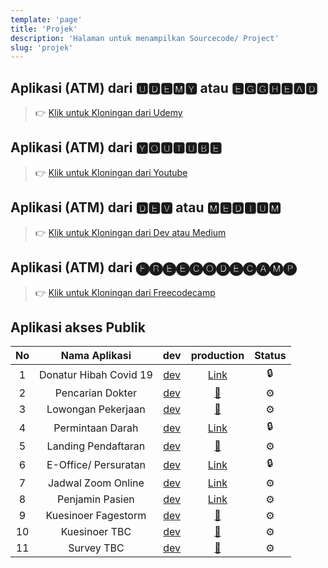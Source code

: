```yaml
---
template: 'page'
title: 'Projek'
description: 'Halaman untuk menampilkan Sourcecode/ Project'
slug: 'projek'
---
```


## Aplikasi (ATM) dari 🆄🅳🅴🅼🆈 atau 🅴🅶🅶🅷🅴🅰🅳

> 👉 [Klik untuk Kloningan dari Udemy](project-kloningan-dengan-reactjs-dari-udemy-egghead)

## Aplikasi (ATM) dari 🆈🅾🆄🆃🆄🅱🅴

> 👉 [Klik untuk Kloningan dari Youtube](project-kloningan-dari-youtube)

## Aplikasi (ATM) dari 🅳🅴🆅 atau 🅼🅴🅳🅸🆄🅼

> 👉 [Klik untuk Kloningan dari Dev atau Medium](project-kloningan-dari-dev-atau-medium)

## Aplikasi (ATM) dari 🅕🅡🅔🅔🅒🅞🅓🅔🅒🅐🅜🅟

> 👉 [Klik untuk Kloningan dari Freecodecamp](project-kloningan-dari-freecodecamp)

## Aplikasi akses Publik

| No  |     Nama Aplikasi      |                        dev                        |                     production                      | Status |
| :-: | :--------------------: | :-----------------------------------------------: | :-------------------------------------------------: | :----: |
|  1  | Donatur Hibah Covid 19 |     [dev](https://hibahcovid19.netlify.app/)      |      [Link](https://hibahcovid19.netlify.app/)      |   🔒   |
|  2  |    Pencarian Dokter    | [dev](https://dokter-dev.rsuppersahabatan.co.id/) |    [🚀](https://dokter.rsuppersahabatan.co.id/)     |   ⚙️   |
|  3  |   Lowongan Pekerjaan   |   [dev](https://lowonganpekerjaan.netlfy.app/)   |   [🚀](https://lowongan.rsuppersahabatan.co.id/)    |   ⚙️   |
|  4  |    Permintaan Darah    |       [dev](https://bankdarah.netlify.app/)       |       [Link](https://bankdarah.netlify.app/)        |   🔒   |
|  5  |  Landing Pendaftaran   |  [dev](https://landingpendaftaran.netlify.app/)   |  [🚀](https://pendaftaran.rsuppersahabatan.co.id/)  |   ⚙️   |
|  6  |  E-Office/ Persuratan  |        [dev](https://eoffice.netlify.app/)        |        [Link](https://eoffice.netlify.app/)         |   🔒   |
|  7  |   Jadwal Zoom Online   |       [dev](https://jadwalzoom.vercel.app/)       |    [Link](https://zoom.rsuppersahabatan.co.id/)     |   ⚙️   |
|  8  |    Penjamin Pasien     |        [dev](https://penjamin.vercel.app/)        |  [Link](https://penjamin.rsuppersahabatan.co.id/)   |   ⚙️   |
|  9  |  Kuesinoer Fagestorm   |       [dev](https://fagestorm.netlify.app/)       |   [🚀](https://kuisioner.rsuppersahabatan.co.id/)   |   ⚙️   |
| 10  |     Kuesinoer TBC      |     [dev](https://kuesioner-tbc.vercel.app/)      | [🚀](https://kuisioner-tbc.rsuppersahabatan.co.id/) |   ⚙️   |
| 11  |       Survey TBC       |       [dev](https://surveytbc.vercel.app/)       |        [🚀](https://survey-tbc.netlify.app/)        |   ⚙️   |
